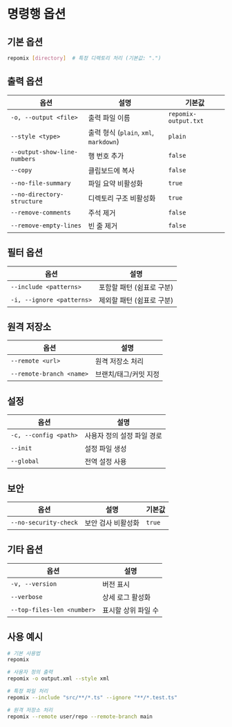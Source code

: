 # 명령행 옵션

## 기본 옵션

```bash
repomix [directory]  # 특정 디렉토리 처리 (기본값: ".")
```

## 출력 옵션

| 옵션 | 설명 | 기본값 |
|--------|-------------|---------|
| `-o, --output <file>` | 출력 파일 이름 | `repomix-output.txt` |
| `--style <type>` | 출력 형식 (`plain`, `xml`, `markdown`) | `plain` |
| `--output-show-line-numbers` | 행 번호 추가 | `false` |
| `--copy` | 클립보드에 복사 | `false` |
| `--no-file-summary` | 파일 요약 비활성화 | `true` |
| `--no-directory-structure` | 디렉토리 구조 비활성화 | `true` |
| `--remove-comments` | 주석 제거 | `false` |
| `--remove-empty-lines` | 빈 줄 제거 | `false` |

## 필터 옵션

| 옵션 | 설명 |
|--------|-------------|
| `--include <patterns>` | 포함할 패턴 (쉼표로 구분) |
| `-i, --ignore <patterns>` | 제외할 패턴 (쉼표로 구분) |

## 원격 저장소

| 옵션 | 설명 |
|--------|-------------|
| `--remote <url>` | 원격 저장소 처리 |
| `--remote-branch <name>` | 브랜치/태그/커밋 지정 |

## 설정

| 옵션 | 설명 |
|--------|-------------|
| `-c, --config <path>` | 사용자 정의 설정 파일 경로 |
| `--init` | 설정 파일 생성 |
| `--global` | 전역 설정 사용 |

## 보안

| 옵션 | 설명 | 기본값 |
|--------|-------------|---------|
| `--no-security-check` | 보안 검사 비활성화 | `true` |

## 기타 옵션

| 옵션 | 설명 |
|--------|-------------|
| `-v, --version` | 버전 표시 |
| `--verbose` | 상세 로그 활성화 |
| `--top-files-len <number>` | 표시할 상위 파일 수 | `5` |

## 사용 예시

```bash
# 기본 사용법
repomix

# 사용자 정의 출력
repomix -o output.xml --style xml

# 특정 파일 처리
repomix --include "src/**/*.ts" --ignore "**/*.test.ts"

# 원격 저장소 처리
repomix --remote user/repo --remote-branch main
```
